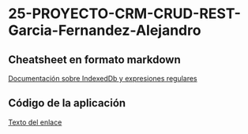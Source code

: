 # 25-PROYECTO-CRM-CRUD-REST-Garcia-Fernandez-Alejandro

## Cheatsheet en formato markdown

[Documentación sobre IndexedDb y expresiones regulares](https://alexgf22.github.io/25-PROYECTO-CRM-CRUD-REST-Garcia-Fernandez-Alejandro/Cheatsheet.md)

## Código de la aplicación

[Texto del enlace](https://alexgf22.github.io/25-PROYECTO-CRM-CRUD-REST-Garcia-Fernandez-Alejandro/index.html)
